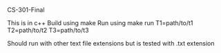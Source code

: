 CS-301-Final

This is in c++
Build using make
Run using make run T1=path/to/t1 T2=path/to/t2 T3=path/to/t3

Should run with other text file extensions but is tested with .txt extension
